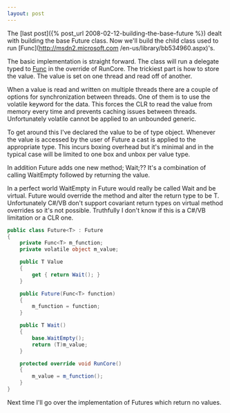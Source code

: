 ```yaml
---
layout: post
---
```

The [last post]({% post_url 2008-02-12-building-the-base-future %}) dealt with building the base Future class. Now we'll build the child class used to run [Func<TResult>](http://msdn2.microsoft.com /en-us/library/bb534960.aspx)'s.

The basic implementation is straight forward. The class will run a delegate typed to [Func<TResult>](http://msdn2.microsoft.com/en-us/library/bb534960.aspx) in the override of RunCore. The trickiest part is how to store the value. The value is set on one thread and read off of another.

When a value is read and written on multiple threads there are a couple of options for synchronization between threads. One of them is to use the volatile keyword for the data. This forces the CLR to read the value from memory every time and prevents caching issues between threads. Unfortunately volatile cannot be applied to an unbounded generic.

To get around this I've declared the value to be of type object. Whenever the value is accessed by the user of Future<T> a cast is applied to the appropriate type. This incurs boxing overhead but it's minimal and in the typical case will be limited to one box and unbox per value type.

In addition Future<T> adds one new method; Wait;?? It's a combination of calling WaitEmpty followed by returning the value.

In a perfect world WaitEmpty in Future would really be called Wait and be virtual. Future<T> would override the method and alter the return type to be T. Unfortunately C#/VB don't support covariant return types on virtual method overrides so it's not possible. Truthfully I don't know if this is a C#/VB limitation or a CLR one.

``` csharp
public class Future<T> : Future
{
    private Func<T> m_function;
    private volatile object m_value;

    public T Value
    {
        get { return Wait(); }
    }

    public Future(Func<T> function)
    {
        m_function = function;
    }

    public T Wait()
    {
        base.WaitEmpty();
        return (T)m_value;
    }

    protected override void RunCore()
    {
        m_value = m_function();
    }
}
```

Next time I'll go over the implementation of Futures which return no values.
    


